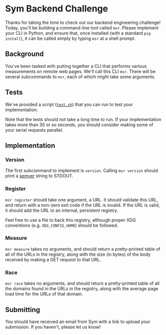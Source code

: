 # Sym Backend Challenge

Thanks for taking the time to check out our backend engineering challenge! Today, you'll be building a command-line tool called `msr`. Please implement your CLI in Python, and ensure that, once installed (with a standard `pip install`), it can be called simply by typing `msr` at a shell prompt.

## Background

You've been tasked with putting together a CLI that performs various measurements on remote web pages. We'll call this CLI `msr`. There will be several subcommands to `msr`, each of which might take some arguments.

## Tests

We've provided a script ([`test.sh`](https://github.com/symopsio/backend-challenge/blob/master/test.sh)) that you can run to test your implementation.

Note that the tests should not take a long time to run. If your implementation takes more than 30 or so seconds, you should consider making some of your serial requests parallel.

## Implementation

### Version

The first subcommand to implement is `version`. Calling `msr version` should print a [semver](https://semver.org/) string to STDOUT.

### Register

`msr register` should take one argument, a URL. It should validate this URL, and return with a non-zero exit code if the URL is invalid. If the URL is valid, it should add the URL to an internal, persistent registry.

Feel free to use a file to back this registry, although proper XDG conventions (e.g. `XDG_CONFIG_HOME`) should be followed.

### Measure

`msr measure` takes no arguments, and should return a pretty-printed table of all of the URLs in the registry, along with the size (in bytes) of the body received by making a GET request to that URL.

### Race

`msr race` takes no arguments, and should return a pretty-printed table of all the domains found in the URLs in the registry, along with the average page load time for the URLs of that domain.

## Submitting

You should have received an email from Sym with a link to upload your submission. If you haven't, please let us know!
